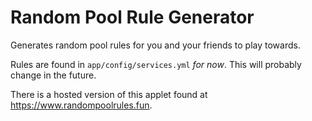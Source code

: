 # Random Pool Rule Generator

Generates random pool rules for you and your friends to play towards.

Rules are found in `app/config/services.yml` *for now*. This will probably change in the future.

There is a hosted version of this applet found at https://www.randompoolrules.fun.

